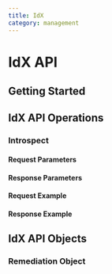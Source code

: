 ```yaml
---
title: IdX
category: management
---
```


# IdX API


## Getting Started

## IdX API Operations

### Introspect

#### Request Parameters


#### Response Parameters

#### Request Example


#### Response Example




## IdX API Objects

### Remediation Object





